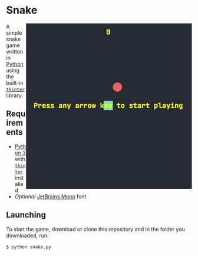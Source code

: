 # Snake

<img align="right" width="450" src="./snake.gif">

A simple snake game written in [Python](https://www.python.org) using the built-in [`tkinter`](https://docs.python.org/3/library/tkinter.html) library.

## Requirements

- [Python 3](https://www.python.org) with [`tkinter`](https://docs.python.org/3/library/tkinter.html) installed
- _Optional_ [JetBrains Mono](https://fonts.google.com/specimen/JetBrains+Mono) font

## Launching

To start the game, download or clone this repository and in the folder you downloaded, run:

```
$ python snake.py
```
